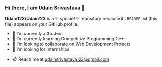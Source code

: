 ### Hi there, I am Udain Srivastava 👋

**Udain123/Udain123** is a ✨ _special_ ✨ repository because its `README.md` (this file) appears on your GitHub profile.

- 🔭 I’m currently a Student
- 🌱 I’m currently learning Competitive Programming C++
- 👯 I’m looking to collaborate on Web Development Projects
- 🤔 I’m looking for internships 
<!-- - 💬 Ask me about  -->
- 📫 Reach me at udainsrivastava123@gmail.com
<!-- - 😄 Pronouns: ...
- ⚡ Fun fact: ... -->

